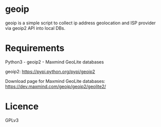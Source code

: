 geoip
=====

geoip is a simple script to collect ip address geolocation and ISP provider via geoip2 API into local DBs.

Requirements
=====

Python3 - geoip2 - Maxmind GeoLite databases

geoip2:
https://pypi.python.org/pypi/geoip2

Download page for Maxmind GeoLite databases:
https://dev.maxmind.com/geoip/geoip2/geolite2/

Licence
=====
GPLv3
